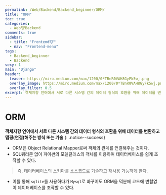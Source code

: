 ```yaml
---
permalink: /Web/Backend/Backend_beginner/ORM/
title: "ORM"
toc: true
categories:
  - Web🐮Backend
comments: true
sidebar:
  - title: "Frontend🐮"
  - nav: "Frontend-menu"
tags:
  - Backend_beginner
  - Backend
sexy: 1
main: "Django"
header:
  teaser: https://miro.medium.com/max/1200/0*TBnR0VAH8GyFk5wj.png
  overlay_image: https://miro.medium.com/max/1200/0*TBnR0VAH8GyFk5wj.png
  overlay_filter: 0.5
excerpt: 객체지향 언어에서 서로 다른 시스템 간의 데이터 형식의 호환을 위해 데이터를 변환하고 맵핑(연결)해주는 방식 또는 기술
---
```


# ORM

**객체지향 언어에서 서로 다른 시스템 간의 데이터 형식의 호환을 위해 데이터를 변환하고 맵핑(연결)해주는 방식 또는 기술**
{: .notice--success}

- ORM은 Object Relational Mapper로써 객체의 관계를 연결해주는 것이다.
- SQL쿼리문 없이 파이썬의 모델클래스의 객체를 이용하여 데이터베이스를 쉽게 조작할 수 있다.

> 즉, 데이터베이스의 스키마를 소스코드로 기술하고 재사용 가능하게 한다.

- 이를 통해 `sqlite`를 사용하다가 `Mysql`로 바꾸어도 ORM을 덕분에 코드에 변함없이 데이터베이스를 조작할 수 있다.